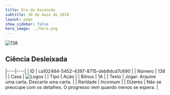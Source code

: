 ```yaml
---
title: Era da Ascensão
subtitle: 30 de maio de 2019
layout: page
show_sidebar: false
hero_image: ../hero.png
---
```


![138](https://cdn.keyforgegame.com/media/card_front/pt/435_138_J653WXC2XHM8_pt.png)

## Ciência Desleixada

|----|----|
| ID | ca102484-5452-4397-8715-deb9dcd7c690 |
| Número | 138 |
| Casa | ![Logos](https://archonarcana.com/images/thumb/c/ce/Logos.png/22px-Logos.png "Logos") |
| Tipo | Ação |
| Bônus | 1A |
| Texto | Jogar: Arquive uma carta. Descarte uma carta. |
| Raridade | Incomum |
| Dizeres | Não se preocupe com os detalhes.  O progresso vem quando  menos se espera. |
